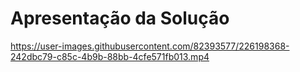 # Apresentação da Solução

https://user-images.githubusercontent.com/82393577/226198368-242dbc79-c85c-4b9b-88bb-4cfe571fb013.mp4
